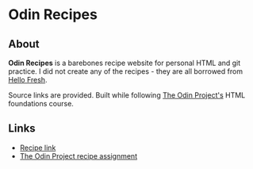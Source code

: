 # Odin Recipes

## About

**Odin Recipes** is a barebones recipe website for personal HTML and git
  practice. I did not create any of the recipes - they are all borrowed from [Hello
  Fresh](https://www.hellofresh.com).

Source links are provided. Built while following [The Odin
Project's](https://www.theodinproject.com) HTML foundations course.

## Links
 - [Recipe link](https://joshjyu.github.io/odin-recipes/)
 - [The Odin Project recipe assignment](https://www.theodinproject.com/lessons/foundations-recipes)
